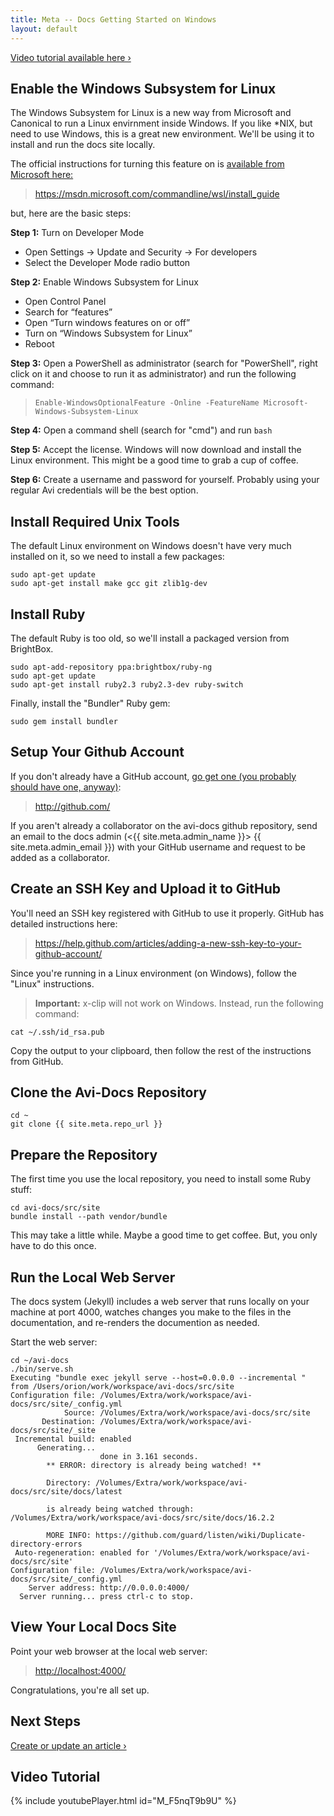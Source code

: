 ```yaml
---
title: Meta -- Docs Getting Started on Windows
layout: default
---
```


<a href="#video-tutorial">Video tutorial available here &rsaquo;</a>

## Enable the Windows Subsystem for Linux

The Windows Subsystem for Linux is a new way from Microsoft and Canonical to run a Linux envirnment inside Windows. If you like *NIX, but need to use Windows, this is a great new environment. We'll be using it to install and run the docs site locally.

The official instructions for turning this feature on is [available from Microsoft here:](https://msdn.microsoft.com/commandline/wsl/install_guide)

> <https://msdn.microsoft.com/commandline/wsl/install_guide>

but, here are the basic steps:

**Step 1:** Turn on Developer Mode
* Open Settings -> Update and Security -> For developers
* Select the Developer Mode radio button

**Step 2:** Enable Windows Subsystem for Linux
* Open Control Panel
* Search for “features”
* Open “Turn windows features on or off”
* Turn on “Windows Subsystem for Linux”
* Reboot

**Step 3:** Open a PowerShell as administrator (search for "PowerShell", right click on it and choose to run it as administrator) and run the following command:
  > `Enable-WindowsOptionalFeature -Online -FeatureName Microsoft-Windows-Subsystem-Linux`
  
**Step 4:** Open a command shell (search for "cmd") and run `bash`

**Step 5:** Accept the license. Windows will now download and install the Linux environment. This might be a good time to grab a cup of coffee.

**Step 6:** Create a username and password for yourself. Probably using your regular Avi credentials will be the best option.

## Install Required Unix Tools

The default Linux environment on Windows doesn't have very much installed on it, so we need to install a few packages:

<pre><code class="command-line language-bash">sudo apt-get update
sudo apt-get install make gcc git zlib1g-dev</code></pre>

## Install Ruby

The default Ruby is too old, so we'll install a packaged version from BrightBox.

<pre><code class="command-line language-bash">sudo apt-add-repository ppa:brightbox/ruby-ng
sudo apt-get update
sudo apt-get install ruby2.3 ruby2.3-dev ruby-switch
</code></pre>

Finally, install the "Bundler" Ruby gem:

<pre><code class="command-line language-bash">sudo gem install bundler</code></pre>

## Setup Your Github Account

If you don't already have a GitHub account, [go get one (you probably should have one, anyway)](http://github.com//):

> <http://github.com/>

If you aren't already a collaborator on the avi-docs github repository, send an email to the docs admin (&lt;{{ site.meta.admin_name }}&gt; {{ site.meta.admin_email }}) with your GitHub username and request to be added as a collaborator.

## Create an SSH Key and Upload it to GitHub

You'll need an SSH key registered with GitHub to use it properly. GitHub has detailed instructions here:

> <https://help.github.com/articles/adding-a-new-ssh-key-to-your-github-account/>

Since you're running in a Linux environment (on Windows), follow the "Linux" instructions.

> **Important:** x-clip will not work on Windows. Instead, run the following command:

<pre><code class="command-line language-bash">cat ~/.ssh/id_rsa.pub</code></pre>

Copy the output to your clipboard, then follow the rest of the instructions from GitHub.

## Clone the Avi-Docs Repository

<pre><code class="command-line language-bash">cd ~
git clone {{ site.meta.repo_url }}</code></pre>

## Prepare the Repository

The first time you use the local repository, you need to install some Ruby stuff:

<pre><code class="command-line language-bash">cd avi-docs/src/site
bundle install --path vendor/bundle</code></pre>

This may take a little while. Maybe a good time to get coffee. But, you only have to do this once.

## Run the Local Web Server

The docs system (Jekyll) includes a web server that runs locally on your machine at port 4000, watches changes you make to the files in the documentation, and re-renders the documention as needed.

Start the web server:

<pre class="command-line language-bash" data-output="3-100"><code>cd ~/avi-docs
./bin/serve.sh
Executing "bundle exec jekyll serve --host=0.0.0.0 --incremental " from /Users/orion/work/workspace/avi-docs/src/site
Configuration file: /Volumes/Extra/work/workspace/avi-docs/src/site/_config.yml
            Source: /Volumes/Extra/work/workspace/avi-docs/src/site
       Destination: /Volumes/Extra/work/workspace/avi-docs/src/site/_site
 Incremental build: enabled
      Generating... 
                    done in 3.161 seconds.
        ** ERROR: directory is already being watched! **

        Directory: /Volumes/Extra/work/workspace/avi-docs/src/site/docs/latest

        is already being watched through: /Volumes/Extra/work/workspace/avi-docs/src/site/docs/16.2.2

        MORE INFO: https://github.com/guard/listen/wiki/Duplicate-directory-errors
 Auto-regeneration: enabled for '/Volumes/Extra/work/workspace/avi-docs/src/site'
Configuration file: /Volumes/Extra/work/workspace/avi-docs/src/site/_config.yml
    Server address: http://0.0.0.0:4000/
  Server running... press ctrl-c to stop.</code></pre>

## View Your Local Docs Site

Point your web browser at the local web server:

> <http://localhost:4000/>

Congratulations, you're all set up.

## Next Steps

<a href="/docs/16.2.2./meta/article-crud-basics/">Create or update an article &rsaquo;</a>

## Video Tutorial

{% include youtubePlayer.html id="M_F5nqT9b9U" %}
